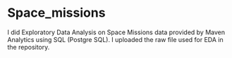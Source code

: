 # Space_missions

I did Exploratory Data Analysis on Space Missions data provided by Maven Analytics using SQL (Postgre SQL).
I uploaded the raw file used for EDA in the repository.
